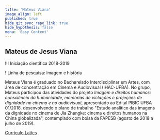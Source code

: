 ```yaml
---
title: 'Mateus Viana'
image_align: left
published: true
hide_git_sync_repo_link: true
hide_hypothesis: false
menu: 'Easy Content'
---
```


## Mateus de Jesus Viana

!!! Iniciação científica 2018-2019

! Linha de pesquisa: Imagem e história

Mateus Viana é graduado no Bacharelado Interdisciplinar em Artes, com área de concentração em Cinema e Audiovisual (IHAC-UFBA). No grupo, Mateus participou das atividades do projeto _Imagem e direitos humanos: consciência da humanidade, memórias de violações e projeções de dignidade no cinema e no audiovisual_, apresentado ao Edital PIBIC UFBA 01/2018, desenvolvendo o plano de trabalho "Estudo analítico das imagens da dignidade no cinema de Jia Zhangke: cinema e direitos humanos na China globalizada", contemplado com bolsa da FAPESB (agosto de 2018 a julho de 2019).

[Currículo Lattes](http://lattes.cnpq.br/0067530748582650?classes=btn,btn-primary,btn-lg)
